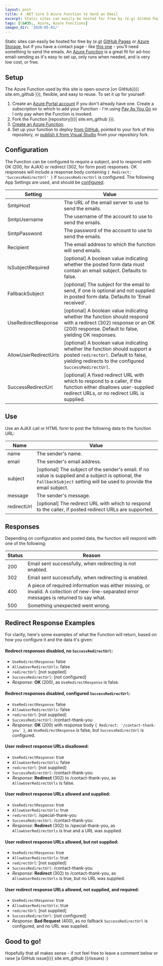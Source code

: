 ```yaml
---
layout: post
title: A .NET Core 3 Azure Function to Send an Email
excerpt: Static sites can easily be hosted for free by (e.g) GitHub Pages or Azure Storage, but if you have a contact page you'll need something to send the emails. Here's a configurable .NET Core 3 Azure Function which does that.
tags: [C&#35;, Azure, Azure Functions]
images_dir: '2020-05-01/'
---
```


Static sites can easily be hosted for free by (_e.g_) [GitHub Pages](https://pages.github.com) or 
[Azure Storage](https://docs.microsoft.com/en-us/azure/storage/blobs/storage-blob-static-website), 
but if you have a contact page - like [this one](/contact) - you'll need something to send the 
emails. An [Azure Function](https://azure.microsoft.com/en-gb/blog/introducing-azure-functions/) is 
a great fit for ad-hoc email-sending as it's easy to set up, only runs when needed, and is very low 
cost, or free. 

## Setup

The Azure Function used by this site is open-source [on GitHub]({{ site.em_github }}), flexible, and 
easy to reuse. To set it up for yourself:

1. Create an [Azure Portal account](https://portal.azure.com) if you don't already have one. Create
   a subscription to which to add your Function - I'm using 
   [Pay As You Go](https://azure.microsoft.com/en-gb/pricing/purchase-options/pay-as-you-go/) so I 
   only pay when the Function is invoked.
2. Fork the Function [repository]({{ site.em_github }}).
3. [Create an Azure Function](https://docs.microsoft.com/en-us/azure/azure-functions/functions-create-first-azure-function).
4. Set up your function to deploy [from GitHub](https://docs.microsoft.com/en-us/azure/azure-functions/scripts/functions-cli-create-function-app-github-continuous),
   pointed to your fork of this repository, or [publish it from Visual Studio](https://tutorials.visualstudio.com/first-azure-function/publish) 
   from your repository fork.

## Configuration

The Function can be configured to require a subject, and to respond with OK (200, for AJAX) or redirect 
(302, for form post) responses. OK responses will include a response body containing 
`{ Redirect: 'SuccessRedirectUrl' }` if `SuccessRedirectUrl` is configured.
The following App Settings are used, and should be 
[configured](https://docs.microsoft.com/en-us/azure/azure-functions/functions-how-to-use-azure-function-app-settings):

| Setting               | Value |
|-----------------------|-------|
| SmtpHost              | The URL of the email server to use to send the emails. |
| SmtpUsername          | The username of the account to use to send the emails. |
| SmtpPassword          | The password of the account to use to send the emails. |
| Recipient             | The email address to which the function will send emails. |
| IsSubjectRequired     | [optional] A boolean value indicating whether the posted form data must contain an email subject. Defaults to false. |
| FallbackSubject       | [optional] The subject for the email to send, if one is optional and not supplied in posted form data. Defaults to 'Email received'. |
| UseRedirectResponse   | [optional] A boolean value indicating whether the function should respond with a redirect (302) response or an OK (200) response. Default to false, yielding OK responses. |
| AllowUserRedirectUrls | [optional] A boolean value indicating whether the function should support a posted `redirectUrl`. Default to false, yielding redirects to the configured `SuccessRedirectUrl`. |
| SuccessRedirectUrl    | [optional] A fixed redirect URL with which to respond to a caller, if the function either disallows user-supplied redirect URLs, or no redirect URL is supplied. |

## Use

Use an AJAX call or HTML form to post the following data to the function URL:

| Name        | Value |
|-------------|-------|
| name        | The sender's name. |
| email       | The sender's email address. |
| subject     | [optional] The subject of the sender's email. If no value is supplied and a subject is optional, the `FallbackSubject` setting will be used to provide the email subject. |
| message     | The sender's message. |
| redirectUrl | [optional] The redirect URL with which to respond to the caller, if posted redirect URLs are supported. |

## Responses

Depending on configuration and posted data, the function will respond with one of the following:

| Status | Reason |
|--------|--------|
| 200    | Email sent successfully, when redirecting is not enabled. |
| 302    | Email sent successfully, when redirecting is enabled. |
| 400    | A piece of required information was either missing, or invalid. A collection of new-line-separated error messages is returned to say what. |
| 500    | Something unexpected went wrong. |

## Redirect Response Examples

For clarity, here's some examples of what the Function will return, based on how you configure it and 
the data it's given:

#### Redirect responses disabled, no `SuccessRedirectUrl`:

- `UseRedirectResponse`: false
- `AllowUserRedirectUrls`: false
- `redirectUrl`: [not supplied]
- `SuccessRedirectUrl`: [not configured]
- _Response_: **OK** (200), as `UseRedirectResponse` is false.

#### Redirect responses disabled, configured `SuccessRedirectUrl`:

- `UseRedirectResponse`: false
- `AllowUserRedirectUrls`: false
- `redirectUrl`: [not supplied]
- `SuccessRedirectUrl`: /contact-thank-you
- _Response_: **OK** (200) with response body `{ Redirect: '/contact-thank-you' }`, as 
  `UseRedirectResponse` is false, but `SuccessRedirectUrl` is configured.

#### User redirect response URLs disallowed:

- `UseRedirectResponse`: true
- `AllowUserRedirectUrls`: false
- `redirectUrl`: [not supplied]
- `SuccessRedirectUrl`: /contact-thank-you
- _Response_: **Redirect** (302) to /contact-thank-you, as `AllowUserRedirectUrls` is false.

#### User redirect response URLs allowed and supplied:

- `UseRedirectResponse`: true
- `AllowUserRedirectUrls`: true
- `redirectUrl`: /special-thank-you
- `SuccessRedirectUrl`: /contact-thank-you
- _Response_: **Redirect** (302) to /special-thank-you, as `AllowUserRedirectUrls` is true and a URL was supplied.

#### User redirect response URLs allowed, but not supplied:

- `UseRedirectResponse`: true
- `AllowUserRedirectUrls`: true
- `redirectUrl`: [not supplied]
- `SuccessRedirectUrl`: /contact-thank-you
- _Response_: **Redirect** (302) to /contact-thank-you, as `AllowUserRedirectUrls` is true, but no URL was supplied.

#### User redirect response URLs allowed, not supplied, and required:

- `UseRedirectResponse`: true
- `AllowUserRedirectUrls`: true
- `redirectUrl`: [not supplied]
- `SuccessRedirectUrl`: [not configured]
- _Response_: **Bad Request** (400), as no fallback `SuccessRedirectUrl` is configured, and no URL was supplied.

## Good to go!

Hopefully that all makes sense - if not feel free to leave a comment below or raise 
[a GitHub issue]({{ site.em_github }}/issues) :)